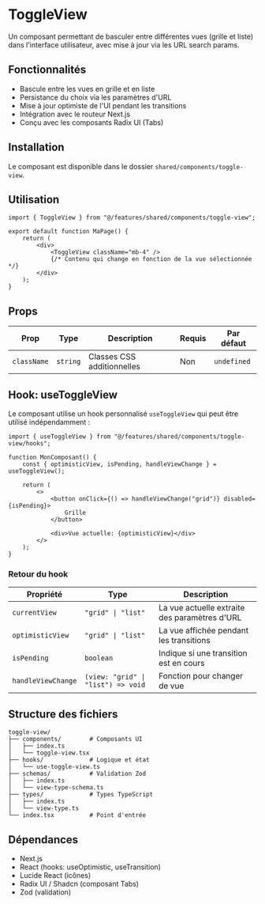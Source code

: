 # ToggleView

Un composant permettant de basculer entre différentes vues (grille et liste) dans l'interface utilisateur, avec mise à jour via les URL search params.

## Fonctionnalités

- Bascule entre les vues en grille et en liste
- Persistance du choix via les paramètres d'URL
- Mise à jour optimiste de l'UI pendant les transitions
- Intégration avec le routeur Next.js
- Conçu avec les composants Radix UI (Tabs)

## Installation

Le composant est disponible dans le dossier `shared/components/toggle-view`.

## Utilisation

```tsx
import { ToggleView } from "@/features/shared/components/toggle-view";

export default function MaPage() {
	return (
		<div>
			<ToggleView className="mb-4" />
			{/* Contenu qui change en fonction de la vue sélectionnée */}
		</div>
	);
}
```

## Props

| Prop        | Type     | Description                | Requis | Par défaut  |
| ----------- | -------- | -------------------------- | ------ | ----------- |
| `className` | `string` | Classes CSS additionnelles | Non    | `undefined` |

## Hook: useToggleView

Le composant utilise un hook personnalisé `useToggleView` qui peut être utilisé indépendamment :

```tsx
import { useToggleView } from "@/features/shared/components/toggle-view/hooks";

function MonComposant() {
	const { optimisticView, isPending, handleViewChange } = useToggleView();

	return (
		<>
			<button onClick={() => handleViewChange("grid")} disabled={isPending}>
				Grille
			</button>

			<div>Vue actuelle: {optimisticView}</div>
		</>
	);
}
```

### Retour du hook

| Propriété          | Type                               | Description                                   |
| ------------------ | ---------------------------------- | --------------------------------------------- |
| `currentView`      | `"grid" \| "list"`                 | La vue actuelle extraite des paramètres d'URL |
| `optimisticView`   | `"grid" \| "list"`                 | La vue affichée pendant les transitions       |
| `isPending`        | `boolean`                          | Indique si une transition est en cours        |
| `handleViewChange` | `(view: "grid" \| "list") => void` | Fonction pour changer de vue                  |

## Structure des fichiers

```
toggle-view/
├── components/        # Composants UI
│   ├── index.ts
│   └── toggle-view.tsx
├── hooks/             # Logique et état
│   └── use-toggle-view.ts
├── schemas/           # Validation Zod
│   ├── index.ts
│   └── view-type-schema.ts
├── types/             # Types TypeScript
│   ├── index.ts
│   └── view-type.ts
└── index.tsx          # Point d'entrée
```

## Dépendances

- Next.js
- React (hooks: useOptimistic, useTransition)
- Lucide React (icônes)
- Radix UI / Shadcn (composant Tabs)
- Zod (validation)
